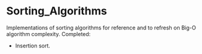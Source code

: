 # Sorting_Algorithms
Implementations of sorting algorithms for reference and to refresh on Big-O algorithm complexity. Completed: 
- Insertion sort. 
